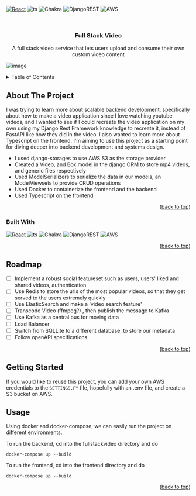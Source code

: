 


<!-- Improved compatibility of back to top link: See: https://github.com/othneildrew/Best-README-Template/pull/73 -->
<a name="readme-top"></a>
<!--
*** Thanks for checking out the Best-README-Template. If you have a suggestion
*** that would make this better, please fork the repo and create a pull request
*** or simply open an issue with the tag "enhancement".
*** Don't forget to give the project a star!
*** Thanks again! Now go create something AMAZING! :D
-->



<!-- PROJECT SHIELDS -->
<!--
*** I'm using markdown "reference style" links for readability.
*** Reference links are enclosed in brackets [ ] instead of parentheses ( ).
*** See the bottom of this document for the declaration of the reference variables
*** for contributors-url, forks-url, etc. This is an optional, concise syntax you may use.
*** https://www.markdownguide.org/basic-syntax/#reference-style-links
-->

[![React][React.js]][React-url]
![ts](https://flat.badgen.net/badge/-/TypeScript?icon=typescript&label&labelColor=blue&color=555555)
![Chakra](https://img.shields.io/badge/chakra-%234ED1C5.svg?style=for-the-badge&logo=chakraui&logoColor=white)
![DjangoREST](https://img.shields.io/badge/DJANGO-REST-ff1709?style=for-the-badge&logo=django&logoColor=white&color=ff1709&labelColor=gray)
![AWS](https://img.shields.io/badge/AWS-%23FF9900.svg?style=for-the-badge&logo=amazon-aws&logoColor=white)


<!-- PROJECT LOGO -->
<br />
<div align="center">

  <h3 align="center">Full Stack Video</h3>

  <p align="center">
    A full stack video service that lets users upload and consume their own custom video content
    <br />
  
  </p>
</div>

![image](https://user-images.githubusercontent.com/25188689/203913993-b4662321-7225-4de6-93b0-9f098e06ce43.png)

<!-- TABLE OF CONTENTS -->
<details>
  <summary>Table of Contents</summary>
  <ol>
    <li>
      <a href="#about-the-project">About The Project</a>
      <ul>
        <li><a href="#built-with">Built With</a></li>
      </ul>
    </li>
    <li><a href="#roadmap">Roadmap</a></li>
    <li>
      <a href="#getting-started">Getting Started</a>
    </li>
    <li><a href="#usage">Usage</a></li>
   
  </ol>
</details>



<!-- ABOUT THE PROJECT -->
## About The Project




I was trying to learn more about scalable backend development, specifically about how to make a video application since I love watching youtube videos, 
and I wanted to see if I could recreate the video application on my own using my Django Rest Framework knowledge to recreate it, instead of FastAPI like how they did in the video. I also wanted to learn more about Typescript on the frontend. I'm aiming to use this project as a starting point for diving deeper into backend development and systems design.


* I used django-storages to use AWS S3 as the storage provider
* Created a Video, and Box model in the django ORM to store mp4 videos, and generic files respectively
* Used ModelSerializers to serialize the data in our models, an ModelViewsets to provide CRUD operations
* Used Docker to containerize the frontend and the backend
* Used Typescript on the frontend



<p align="right">(<a href="#readme-top">back to top</a>)</p>



### Built With

[![React][React.js]][React-url]
![ts](https://flat.badgen.net/badge/-/TypeScript?icon=typescript&label&labelColor=blue&color=555555)
![Chakra](https://img.shields.io/badge/chakra-%234ED1C5.svg?style=for-the-badge&logo=chakraui&logoColor=white)
![DjangoREST](https://img.shields.io/badge/DJANGO-REST-ff1709?style=for-the-badge&logo=django&logoColor=white&color=ff1709&labelColor=gray)
![AWS](https://img.shields.io/badge/AWS-%23FF9900.svg?style=for-the-badge&logo=amazon-aws&logoColor=white)

<p align="right">(<a href="#readme-top">back to top</a>)</p>


<!-- ROADMAP -->
## Roadmap
- [ ] Implement a robust social featureset such as users, users' liked and shared videos, authentication
- [ ] Use Redis to store the urls of the most popular videos, so that they get served to the users extremely quickly
- [ ] Use ElasticSearch and make a 'video search feature' 
- [ ] Transcode Video (ffmpeg?) , then publish the message to Kafka
- [ ] Use Kafka as a central bus for moving data
- [ ] Load Balancer
- [ ] Switch from SQLLite to a different database, to store our metadata
- [ ] Follow openAPI specifications

<p align="right">(<a href="#readme-top">back to top</a>)</p>

<!-- GETTING STARTED -->
## Getting Started

If you would like to reuse this project, you can add your own AWS credentials to the ```SETTINGS.PY``` file, hopefully with an .env file, and create a S3 bucket on AWS.

<!-- USAGE EXAMPLES -->
## Usage

Using docker and docker-compose, we can easily run the project on different environments.

To run the backend, cd into the fullstackvideo directory and do

```
docker-compose up --build
```

To run the frontend, cd into the frontend directory and do

```
docker-compose up --build
```
<p align="right">(<a href="#readme-top">back to top</a>)</p>












<!-- MARKDOWN LINKS & IMAGES -->
<!-- https://www.markdownguide.org/basic-syntax/#reference-style-links -->

[React.js]: https://img.shields.io/badge/React-20232A?style=for-the-badge&logo=react&logoColor=61DAFB
[React-url]: https://reactjs.org/

